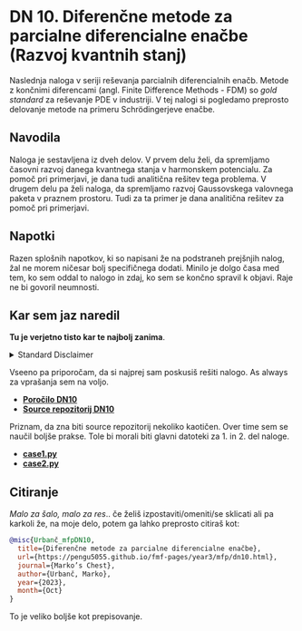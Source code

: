 # DN 10. Diferenčne metode za parcialne diferencialne enačbe (Razvoj kvantnih stanj)

Naslednja naloga v seriji reševanja parcialnih diferencialnih enačb. Metode z končnimi diferencami 
(angl. Finite Difference Methods - FDM) so *gold standard* za reševanje PDE v industriji. V tej nalogi 
si pogledamo preprosto delovanje metode na primeru Schrödingerjeve enačbe. 

## Navodila
Naloga je sestavljena iz dveh delov. V prvem delu želi, da spremljamo časovni razvoj danega kvantnega stanja v harmonskem potencialu. Za pomoč pri primerjavi, je dana tudi analitična rešitev tega problema. V drugem delu pa želi naloga, da spremljamo razvoj Gaussovskega valovnega paketa v praznem prostoru. Tudi za ta primer je dana analitična rešitev za pomoč pri primerjavi.

## Napotki
Razen splošnih napotkov, ki so napisani že na podstraneh prejšnjih nalog, žal ne morem ničesar bolj specifičnega dodati. Minilo je dolgo časa med tem, ko sem oddal to nalogo in zdaj, ko sem se končno spravil k objavi. Raje ne bi govoril neumnosti.


## Kar sem jaz naredil
**Tu je verjetno tisto kar te najbolj zanima**. 


<details>
  <summary>Standard Disclaimer</summary>
  Objavljam tudi kodo. Ta je bila tokrat v svojem repozitoriju od začetka, ker sem teh zadnjih nekaj nalog opravljal med poletjem. Koda bi morala biti razmeroma pokomentirana, sploh v kasnejših nalogah. 
  
</details>

Vseeno pa priporočam, da si najprej sam poskusiš rešiti nalogo. As always za vprašanja sem na voljo.


* [**Poročilo DN10**](https://pengu5055.github.io/fmf-pdf/year3/mfp/Marko_Urban%C4%8D_10.pdf)
* [**Source repozitorij DN10**](https://github.com/pengu5055/mfp10)

Priznam, da zna biti source repozitorij nekoliko kaotičen. Over time sem se naučil boljše prakse. Tole bi morali biti glavni datoteki za 1. in 2. del naloge.

* [**case1.py**](https://github.com/pengu5055/mfp10/blob/main/case1.py)
* [**case2.py**](https://github.com/pengu5055/mfp10/blob/main/case2.py)

## Citiranje
*Malo za šalo, malo za res*.. če želiš izpostaviti/omeniti/se sklicati ali pa karkoli že, na moje delo, potem ga lahko preprosto citiraš kot:

```bib
@misc{Urbanč_mfpDN10, 
  title={Diferenčne metode za parcialne diferencialne enačbe}, 
  url={https://pengu5055.github.io/fmf-pages/year3/mfp/dn10.html}, 
  journal={Marko’s Chest}, 
  author={Urbanč, Marko}, 
  year={2023}, 
  month={Oct}
} 
```
To je veliko boljše kot prepisovanje.
